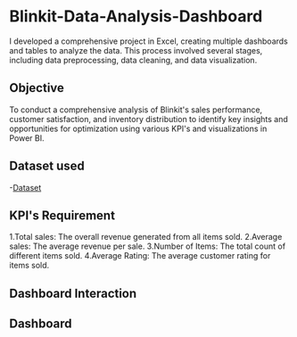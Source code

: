 # Blinkit-Data-Analysis-Dashboard
I developed a comprehensive project in Excel, creating multiple dashboards and tables to analyze the data. This process involved several stages, including data preprocessing, data cleaning, and data visualization.
## Objective
To conduct a comprehensive analysis of Blinkit's sales performance, customer satisfaction, and inventory distribution to identify key insights and opportunities for optimization using various KPI's and visualizations in Power BI.

## Dataset used
-<a href="https://github.com/nandini847/Data-AnalysisDashboard/blob/main/BlinkIT%20Grocery%20Data%20Excel.xlsx">Dataset</a>

## KPI's Requirement
1.Total sales: The overall revenue generated from all items sold.
2.Average sales: The average revenue per sale.
3.Number of Items: The total count of different items sold.
4.Average Rating: The average customer rating for items sold.

## Dashboard Interaction

## Dashboard
